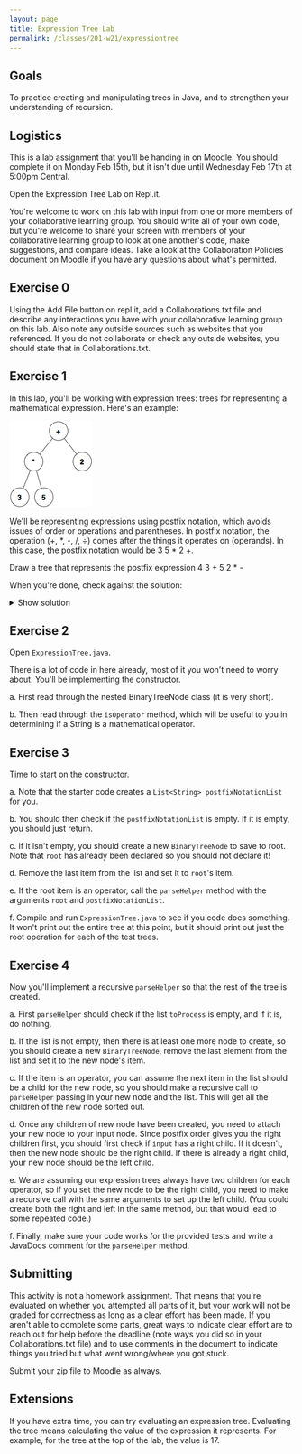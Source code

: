 ```yaml
---
layout: page
title: Expression Tree Lab
permalink: /classes/201-w21/expressiontree
---
```


## Goals
To practice creating and manipulating trees in Java, and to strengthen your understanding of recursion.

## Logistics
This is a lab assignment that you'll be handing in on Moodle. You should complete it on Monday Feb 15th, but it isn't due until Wednesday Feb 17th at 5:00pm Central.

Open the Expression Tree Lab on Repl.it.

You're welcome to work on this lab with input from one or more members of your collaborative learning group. You should write all of your own code, but you're welcome to share your screen with members of your collaborative learning group to look at one another's code, make suggestions, and compare ideas. Take a look at the Collaboration Policies document on Moodle if you have any questions about what's permitted.

## Exercise 0
Using the Add File button on repl.it, add a Collaborations.txt file and describe any interactions you have with your collaborative learning group on this lab. Also note any outside sources such as websites that you referenced. If you do not collaborate or check any outside websites, you should state that in Collaborations.txt.

## Exercise 1
In this lab, you'll be working with expression trees: trees for representing a mathematical expression. Here's an example:

![Tree with five nodes. Root node is +, left child is *, right child is 2. Child of * are 3 and 5.](/classes/201-f20/ExpressionTree.png)

We'll be representing expressions using postfix notation, which avoids issues of order or operations and parentheses. 
In postfix notation, the operation (+, *, -, /, ÷) comes after the things it operates on (operands). In this case, the postfix notation would be 3 5 * 2 +.

Draw a tree that represents the postfix expression 4 3 + 5 2 * -

When you're done, check against the solution:
<details><summary>Show solution</summary>
<p>
<img src="/classes/201-f20/ExampleExpressionTree.png">
</p>
</details>

## Exercise 2
Open `ExpressionTree.java`.

There is a lot of code in here already, most of it you won't need to worry about.
You'll be implementing the constructor.

a. First read through the nested BinaryTreeNode class (it is very short).

b. Then read through the `isOperator` method, which will  be useful to you in determining if a String is a mathematical operator.

## Exercise 3
Time to start on the constructor.

a. Note that the starter code creates a `List<String> postfixNotationList` for you.

b. You should then check if the `postfixNotationList` is empty. If it is empty, you should just return.

c. If it isn't empty, you should create a new `BinaryTreeNode` to save to root. Note that `root` has already been declared so you should not declare it!

d. Remove the last item from the list and set it to `root`'s item.

e. If the root item is an operator, call the `parseHelper` method with the arguments `root` and `postfixNotationList`.

f. Compile and run `ExpressionTree.java` to see if you code does something. It won't print out the entire tree at this point, but it should print out just the root operation for each of the test trees.

## Exercise 4
Now you'll implement a recursive `parseHelper` so that the rest of the tree is created.

a. First `parseHelper` should check if the list `toProcess` is empty, and if it is, do nothing.

b. If the list is not empty, then there is at least one more node to create, so you should create a new `BinaryTreeNode`, remove the last element from the list and set it to the new node's item.

c. If the item is an operator, you can assume the next item in the list should be a child for the new node, so  you should make a recursive call to `parseHelper` passing in your new node and the list. This will get all the children of the new node sorted out.

d. Once any children of new node have been created, you need to attach your new node to your input node. Since postfix order gives you the right children first, you should first check if `input` has a right child. If it doesn't, then the new node should be the right child. If there is already a right child, your new node should be the left child.

e. We are assuming our expression trees always have two children for each operator, so if you set the new node to be the right child, you need to make a recursive call with the same arguments to set up the left child. (You could create both the right and left in the same method, but that would lead to some repeated code.)

f. Finally, make sure your code works for the provided tests and write a JavaDocs comment for the `parseHelper` method.

## Submitting
This activity is not a homework assignment. That means that you're evaluated on whether you attempted all parts of it, but your work will not be graded for correctness as long as a clear effort has been made. If you aren't able to complete some parts, great ways to indicate clear effort are to reach out for help before the deadline (note ways you did so in your Collaborations.txt file) and to use comments in the document to indicate things you tried but what went wrong/where you got stuck.

Submit your zip file to Moodle as always.

## Extensions
If you have extra time, you can try evaluating an expression tree. Evaluating the tree means calculating the value of the expression it represents. For example, for the tree at the top of the lab, the value is 17.